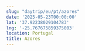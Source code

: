 ```yaml
---
slug: "daytrip/eu/pt/azores"
date: '2025-05-23T00:00:00'
lat: '37.92238029104783'
lng: '-25.767675859375003'
location: Portugal
title: Azores
---
```



